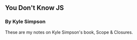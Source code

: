 ## You Don't Know JS
### By Kyle Simpson

These are my notes on Kyle Simpson's book, Scope & Closures.
